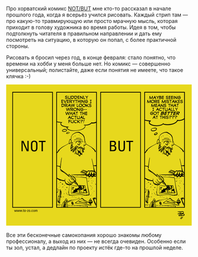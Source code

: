 ﻿Про хорватский комикс [NOT/BUT](http://www.to-zo.com/notbut) мне кто-то рассказал в начале прошлого года, когда я всерьёз учился рисовать. Каждый стрип там — про какую-то травмирующую или просто мрачную мысль, которая приходит в голову художника во время работы. Идея в том, чтобы подтолкнуть читателя в правильном направлении и дать ему посмотреть на ситуацию, в которую он попал, с более практичной стороны.

Рисовать я бросил через год, в конце февраля: стало понятно, что времени на хобби у меня больше нет. Но комикс — совершенно универсальный; полистайте, даже если понятия не имеете, что такое клячка :-)

[![Да что за херня?](mistakes.png)](http://www.to-zo.com/notbut)

Все эти бесконечные самокопания хорошо знакомы любому профессионалу, а выход из них — не всегда очевиден. Особенно если ты зол, устал, а дедлайн по проекту истёк где-то на прошлой неделе.